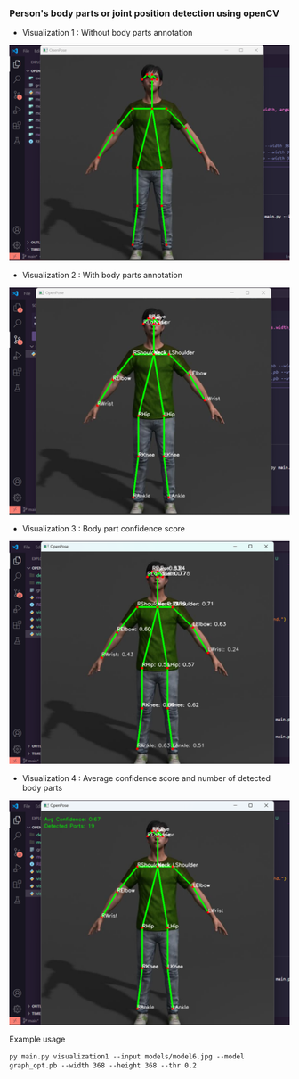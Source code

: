 ### Person's body parts or joint position detection using openCV

- Visualization 1 : Without body parts annotation

![Demo1](demos/demo1.png)


- Visualization 2 : With body parts annotation

![Demo2](demos/demo2.png)


- Visualization 3 : Body part confidence score

![Demo3](demos/demo3.png)


- Visualization 4 : Average confidence score and number of detected body parts

![Demo4](demos/demo4.png)


Example usage
```
py main.py visualization1 --input models/model6.jpg --model graph_opt.pb --width 368 --height 368 --thr 0.2
```